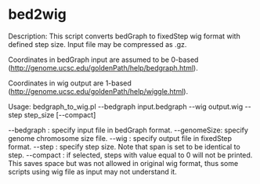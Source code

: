 # bed2wig

Description: This script converts bedGraph to fixedStep wig format with defined step size. Input file may be compressed as .gz.

Coordinates in bedGraph input are assumed to be 0-based (http://genome.ucsc.edu/goldenPath/help/bedgraph.html).

Coordinates in wig output are 1-based (http://genome.ucsc.edu/goldenPath/help/wiggle.html). 

Usage: 
  bedgraph_to_wig.pl --bedgraph input.bedgraph --wig output.wig --step step_size [--compact]

   --bedgraph : specify input file in bedGraph format.
   --genomeSize: specify genome chromosome size file.
 --wig : specify output file in fixedStep format.
 --step : specify step size. Note that span is set to be identical to step.
 --compact : if selected, steps with value equal to 0 will not be printed. This saves space but was not allowed in original wig format, thus some scripts using wig file as input may not understand it.
